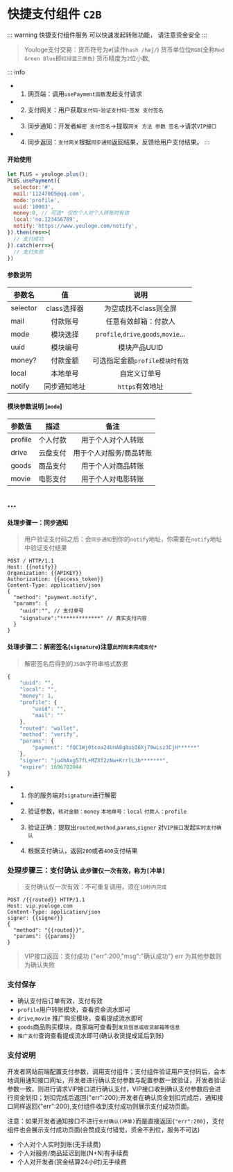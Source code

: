 # 快捷支付组件 `C2B`

::: warning  快捷支付组件服务
可以快速发起转账功能，
请注意资金安全
:::

> Youloge支付交易：货币符号为`#`(读作`hash /hæʃ/`) 货币单位位`RGB`(全称`Red Green Blue`即`红绿蓝三原色`) 货币精度为`2`位小数,

::: info <Badge type="info" text="usePayment" />
- 1. 网页端：调用`usePayment函数`发起支付请求
- 2. 支付网关：用户获取`支付码`-`验证支付码`-`签发 支付签名`
- 3. 同步通知：开发者`解密 支付签名`->提取`网关 方法 参数 签名`->请求`VIP接口`
- 4. 同步返回：`支付网关`根据`同步通知`返回结果，反馈给用户支付结果。
:::

#### 开始使用
```js
let PLUS = youloge.plus();
PLUS.usePayment({
  selector:'#',
  mail:'11247005@qq.com', 
  mode:'profile',
  uuid:'10003',
  money:0, // 可选* 仅在个人对个人转账时有效
  local:'no.123456789',
  notify:'https://www.youloge.com/notify',
}).then(res=>{
  // 支付成功
}).catch(err=>{
  // 支付失败
})
```

#### 参数说明

| 参数名  |  值  |  说明 | 
| ------------- | :-----------: | :-----------: |
| selector |	class选择器	| 为空或找不class则全屏 |
| mail |	付款账号	| 任意有效邮箱：付款人 |
| mode |	模块选择	| `profile`,`drive`,`goods`,`movie`... |
| uuid |	模块编号	| 模块产品UUID |
| money? |	付款金额	| 可选指定金额`profile模块时有效` |
| local |	本地单号	| 自定义订单号  |
| notify |	同步通知地址	| `https`有效地址 |

#### 模块参数说明 [`mode`]

| 参数值  |  描述  |  备注 | 
| ------------- | :-----------: | :-----------: |
| profile |	个人付款	| 用于个人对个人转账 |
| drive |	云盘支付	| 用于个人对服务/商品转账 |
| goods |	商品支付	| 用于个人对商品转账 |
| movie |	电影支付	| 用于个人对电影转账 |
...
---

#### 处理步骤一：同步通知 

> 用户验证支付码之后：会`同步通知`到你的`notify`地址，你需要在`notify`地址中验证支付结果
```http
POST / HTTP/1.1
Host: {{notify}}
Organization: {{APIKEY}}
Authorization: {{access_token}}
Content-Type: application/json
{
  "method": "payment.notify",
  "params": {
    "uuid":"", // 支付单号
    "signature":"*************" // 真实支付内容
  }
}
```
#### 处理步骤二：解密签名(`signature`)注意`此时尚未完成支付*`
> 解密签名后得到的`JSON`字符串格式数据
```js
{
    "uuid": "",
    "local": "",
    "money": 1,
    "profile": {
        "uuid": "",
        "mail": ""
    },
    "routed": "wallet",
    "method": "verify",
    "params": {
        "payment": "fQC1Wj0tcoa24UnA8g8ubI6Xj79wLsz3CjH******"
    },
    "signer": "ju4hAxg57fL+MZXf2zNw+KrrlL3b*******",
    "expire": 1696702044
}
```
- 1. 你的服务端对`signature`进行解密
- 2. 验证参数，`核对金额：money` `本地单号：local` `付款人：profile`
- 3. 验证正确：提取出`routed`,`method`,`params`,`signer` 对`VIP接口`发起`实时支付确认`
- 4. 根据支付确认，返回`200`或者`400`支付结果

### 处理步骤三：支付确认 `此步骤仅一次有效，称为[冲单]`

> 支付确认仅一次有效：不可重复调用，须在`10秒内完成`

```http
POST /{{routed}} HTTP/1.1
Host: vip.youloge.com
Content-Type: application/json
signer: {{signer}}
{
  "method": "{{routed}}",
  "params": {{params}}
}
```
> VIP接口返回：支付成功 {"err":200,"msg":"确认成功"} err 为其他参数则为确认失败


### 支付保存

- 确认支付后订单有效，支付有效
- `profile`用户转账模块，查看资金流水即可
- `drive`,`movie` 推广购买模块，查看提成流水即可
- `goods`商品购买模块，商家端可查看到`发货信息或收货邮箱等信息`
- `推广支付`查询查看提成流水即可(确认收货提成延后到账)

### 支付说明

开发者网站前端配置支付参数，调用支付组件；支付组件验证用户支付码后，会本地调用通知接口网址，开发者进行确认支付参数与配置参数一致验证，开发者验证参数一致，则进行请求VIP接口进行确认支付，VIP接口收到确认支付参数后会进行资金划扣；划扣完成后返回{"err":200};开发者在确认资金划扣完成后，通知接口同样返回{"err":200},支付组件收到支付成功则展示支付成功页面。

注意：如果开发者通知接口不进行`支付确认(冲单)`而是直接返回`{"err":200}`，支付组件也会展示支付成功页面(会赞成支付错觉，资金不到位，服务不可达)


- 个人对个人实时到账(无手续费)
- 个人对服务/商品延迟到账(N+N)有手续费
- 个人对开发者(赏金结算24小时)无手续费